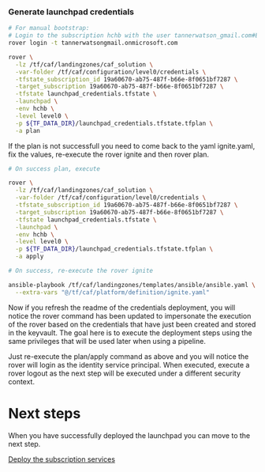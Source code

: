 
### Generate launchpad credentials

```bash
# For manual bootstrap:
# Login to the subscription hchb with the user tannerwatson_gmail.com#EXT#@tannerwatsongmail.onmicrosoft.com
rover login -t tannerwatsongmail.onmicrosoft.com

rover \
  -lz /tf/caf/landingzones/caf_solution \
  -var-folder /tf/caf/configuration/level0/credentials \
  -tfstate_subscription_id 19a60670-ab75-487f-b66e-8f0651bf7287 \
  -target_subscription 19a60670-ab75-487f-b66e-8f0651bf7287 \
  -tfstate launchpad_credentials.tfstate \
  -launchpad \
  -env hchb \
  -level level0 \
  -p ${TF_DATA_DIR}/launchpad_credentials.tfstate.tfplan \
  -a plan

```

If the plan is not successfull you need to come back to the yaml ignite.yaml, fix the values, re-execute the rover ignite and then rover plan.


```bash 
# On success plan, execute

rover \
  -lz /tf/caf/landingzones/caf_solution \
  -var-folder /tf/caf/configuration/level0/credentials \
  -tfstate_subscription_id 19a60670-ab75-487f-b66e-8f0651bf7287 \
  -target_subscription 19a60670-ab75-487f-b66e-8f0651bf7287 \
  -tfstate launchpad_credentials.tfstate \
  -launchpad \
  -env hchb \
  -level level0 \
  -p ${TF_DATA_DIR}/launchpad_credentials.tfstate.tfplan \
  -a apply

```

```bash
# On success, re-execute the rover ignite

ansible-playbook /tf/caf/landingzones/templates/ansible/ansible.yaml \
  --extra-vars "@/tf/caf/platform/definition/ignite.yaml"

```

Now if you refresh the readme of the credentials deployment, you will notice the rover command has been updated to impersonate the execution of the rover based on the credentials that have just been created and stored in the keyvault. The goal here is to execute the deployment steps using the same privileges that will be used later when using a pipeline.

Just re-execute the plan/apply command as above and you will notice the rover will login as the identity service principal. When executed, execute a rover logout as the next step will be executed under a different security context.

# Next steps

When you have successfully deployed the launchpad you can  move to the next step.

 [Deploy the subscription services](../../level1/subscriptions/readme.md)
